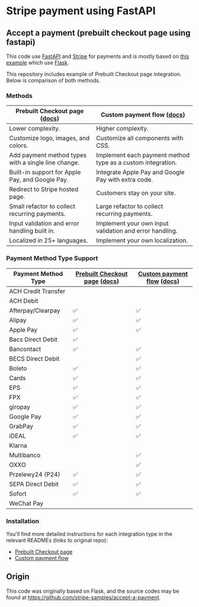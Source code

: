 # Stripe payment using FastAPI

## Accept a payment (prebuilt checkout page using fastapi)

This code use [FastAPI](https://github.com/tiangolo/fastapi) and [Stripe](https://stripe.com/) for payments and is mostly based on [this example](https://github.com/stripe-samples/accept-a-payment/tree/main/prebuilt-checkout-page) which use [Flask](https://github.com/pallets/flask).

This repository includes example of Prebuilt Checkout page integration. Below is comparison of both methods.

### Methods

|**Prebuilt Checkout page** ([docs](https://stripe.com/docs/payments/accept-a-payment?ui=checkout))| **Custom payment flow** ([docs](https://stripe.com/docs/payments/accept-a-payment?ui=elements)) |
|---|---|
| Lower complexity. | Higher complexity. |
| Customize logo, images, and colors. | Customize all components with CSS. |
| Add payment method types with a single line change. | Implement each payment method type as a custom integration. |
| Built-in support for Apple Pay, and Google Pay. | Integrate Apple Pay and Google Pay with extra code.|
| Redirect to Stripe hosted page. | Customers stay on your site. |
| Small refactor to collect recurring payments. | Large refactor to collect recurring payments. |
| Input validation and error handling built in. | Implement your own input validation and error handling. |
| Localized in 25+ languages. | Implement your own localization. |


### Payment Method Type Support

|Payment Method Type | [Prebuilt Checkout page](./prebuilt-checkout-page) ([docs](https://stripe.com/docs/payments/accept-a-payment?ui=checkout))| [Custom payment flow](./custom-payment-flow) ([docs](https://stripe.com/docs/payments/accept-a-payment?ui=elements)) |
|---|---|---|
|ACH Credit Transfer|  |  |
|ACH Debit|  |  |
|Afterpay/Clearpay| ✅ | ✅ |
|Alipay| ✅ | ✅ |
|Apple Pay| ✅ | ✅ |
|Bacs Direct Debit| ✅ |  |
|Bancontact| ✅ | ✅ |
|BECS Direct Debit| | ✅ |
|Boleto| ✅ | ✅ |
|Cards| ✅ | ✅ |
|EPS| ✅ | ✅ |
|FPX| ✅ | ✅ |
|giropay| ✅ | ✅ |
|Google Pay| ✅ | ✅ |
|GrabPay| ✅ | ✅ |
|iDEAL| ✅ | ✅ |
|Klarna|  |  |
|Multibanco| | ✅ |
|OXXO| | ✅ |
|Przelewy24 (P24)| ✅ | ✅ |
|SEPA Direct Debit| ✅ | ✅ |
|Sofort| ✅ | ✅ |
|WeChat Pay|  |  |


### Installation
You'll find more detailed instructions for each integration type in the
relevant READMEs (links to original repo):

- [Prebuilt Checkout page](https://github.com/stripe-samples/accept-a-payment/tree/main/prebuilt-checkout-page/README.md)
- [Custom payment flow](https://github.com/stripe-samples/accept-a-payment/tree/main/custom-payment-flow/README.md)

## Origin

This code was originally based on Flask, and the source codes may be found at https://github.com/stripe-samples/accept-a-payment.
